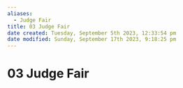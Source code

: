 ```yaml
---
aliases:
  - Judge Fair
title: 03 Judge Fair
date created: Tuesday, September 5th 2023, 12:33:54 pm
date modified: Sunday, September 17th 2023, 9:18:25 pm
---
```


# 03 Judge Fair
